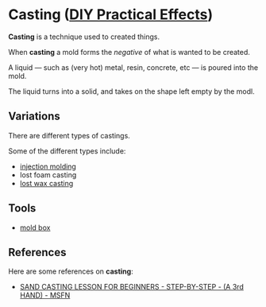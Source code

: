 # Casting ([DIY Practical Effects](../../README.md))

**Casting** is a technique used to created things.

When **casting** a mold forms the _negative_ of what is wanted to be created.

A liquid — such as (very hot) metal, resin, concrete, etc — is poured into the mold.

The liquid turns into a solid, and takes on the shape left empty by the modl.

## Variations

There are different types of castings.

Some of the different types include:

* [injection molding](../injection-molding/README.md)
* lost foam casting
* [lost wax casting](../lost-wax-casting/README.md)

## Tools
* [mold box](../mold-box/README.md)

## References

Here are some references on **casting**:

* [SAND CASTING LESSON FOR BEGINNERS - STEP-BY-STEP - (A 3rd HAND) - MSFN](https://youtu.be/XlRK_SMWX7Y)
